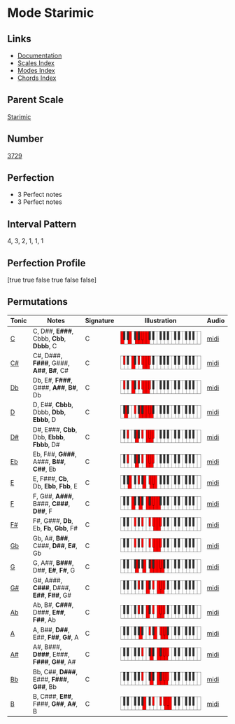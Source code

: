 # Mode Starimic

## Links

- [Documentation](index.md)
- [Scales Index](Scales.md)
- [Modes Index](Modes.md)
- [Chords Index](Chords.md)

## Parent Scale

[Starimic](ScaleStarimic.md)

## Number

[3729](https://ianring.com/musictheory/scales/3729)

## Perfection

- 3 Perfect notes
- 3 Perfect notes

## Interval Pattern

4, 3, 2, 1, 1, 1

## Perfection Profile

[true true false true false false]

## Permutations

| Tonic | Notes | Signature | Illustration | Audio |
|-------|-------|-----------|--------------|-------|
| [C](ModeCNaturalStarimic.md) | C, D##, **E###**, Cbbb, **Cbb**, **Dbbb**, C | C | ![CNaturalStarimic](ModeCNaturalStarimic.png) | [midi](https://github.com/edipermadi/music/blob/main/docs/ModeCNaturalStarimic.mid?raw=true) |
| [C#](ModeCSharpStarimic.md) | C#, D###, **F###**, G###, **A##**, **B#**, C# | C | ![CSharpStarimic](ModeCSharpStarimic.png) | [midi](https://github.com/edipermadi/music/blob/main/docs/ModeCSharpStarimic.mid?raw=true) |
| [Db](ModeDFlatStarimic.md) | Db, E#, **F###**, G###, **A##**, **B#**, Db | C | ![DFlatStarimic](ModeDFlatStarimic.png) | [midi](https://github.com/edipermadi/music/blob/main/docs/ModeDFlatStarimic.mid?raw=true) |
| [D](ModeDNaturalStarimic.md) | D, E##, **Cbbb**, Dbbb, **Dbb**, **Ebbb**, D | C | ![DNaturalStarimic](ModeDNaturalStarimic.png) | [midi](https://github.com/edipermadi/music/blob/main/docs/ModeDNaturalStarimic.mid?raw=true) |
| [D#](ModeDSharpStarimic.md) | D#, E###, **Cbb**, Dbb, **Ebbb**, **Fbbb**, D# | C | ![DSharpStarimic](ModeDSharpStarimic.png) | [midi](https://github.com/edipermadi/music/blob/main/docs/ModeDSharpStarimic.mid?raw=true) |
| [Eb](ModeEFlatStarimic.md) | Eb, F##, **G###**, A###, **B##**, **C##**, Eb | C | ![EFlatStarimic](ModeEFlatStarimic.png) | [midi](https://github.com/edipermadi/music/blob/main/docs/ModeEFlatStarimic.mid?raw=true) |
| [E](ModeENaturalStarimic.md) | E, F###, **Cb**, Db, **Ebb**, **Fbb**, E | C | ![ENaturalStarimic](ModeENaturalStarimic.png) | [midi](https://github.com/edipermadi/music/blob/main/docs/ModeENaturalStarimic.mid?raw=true) |
| [F](ModeFNaturalStarimic.md) | F, G##, **A###**, B###, **C###**, **D##**, F | C | ![FNaturalStarimic](ModeFNaturalStarimic.png) | [midi](https://github.com/edipermadi/music/blob/main/docs/ModeFNaturalStarimic.mid?raw=true) |
| [F#](ModeFSharpStarimic.md) | F#, G###, **Db**, Eb, **Fb**, **Gbb**, F# | C | ![FSharpStarimic](ModeFSharpStarimic.png) | [midi](https://github.com/edipermadi/music/blob/main/docs/ModeFSharpStarimic.mid?raw=true) |
| [Gb](ModeGFlatStarimic.md) | Gb, A#, **B##**, C###, **D##**, **E#**, Gb | C | ![GFlatStarimic](ModeGFlatStarimic.png) | [midi](https://github.com/edipermadi/music/blob/main/docs/ModeGFlatStarimic.mid?raw=true) |
| [G](ModeGNaturalStarimic.md) | G, A##, **B###**, D##, **E#**, **F#**, G | C | ![GNaturalStarimic](ModeGNaturalStarimic.png) | [midi](https://github.com/edipermadi/music/blob/main/docs/ModeGNaturalStarimic.mid?raw=true) |
| [G#](ModeGSharpStarimic.md) | G#, A###, **C###**, D###, **E##**, **F##**, G# | C | ![GSharpStarimic](ModeGSharpStarimic.png) | [midi](https://github.com/edipermadi/music/blob/main/docs/ModeGSharpStarimic.mid?raw=true) |
| [Ab](ModeAFlatStarimic.md) | Ab, B#, **C###**, D###, **E##**, **F##**, Ab | C | ![AFlatStarimic](ModeAFlatStarimic.png) | [midi](https://github.com/edipermadi/music/blob/main/docs/ModeAFlatStarimic.mid?raw=true) |
| [A](ModeANaturalStarimic.md) | A, B##, **D##**, E##, **F##**, **G#**, A | C | ![ANaturalStarimic](ModeANaturalStarimic.png) | [midi](https://github.com/edipermadi/music/blob/main/docs/ModeANaturalStarimic.mid?raw=true) |
| [A#](ModeASharpStarimic.md) | A#, B###, **D###**, E###, **F###**, **G##**, A# | C | ![ASharpStarimic](ModeASharpStarimic.png) | [midi](https://github.com/edipermadi/music/blob/main/docs/ModeASharpStarimic.mid?raw=true) |
| [Bb](ModeBFlatStarimic.md) | Bb, C##, **D###**, E###, **F###**, **G##**, Bb | C | ![BFlatStarimic](ModeBFlatStarimic.png) | [midi](https://github.com/edipermadi/music/blob/main/docs/ModeBFlatStarimic.mid?raw=true) |
| [B](ModeBNaturalStarimic.md) | B, C###, **E##**, F###, **G##**, **A#**, B | C | ![BNaturalStarimic](ModeBNaturalStarimic.png) | [midi](https://github.com/edipermadi/music/blob/main/docs/ModeBNaturalStarimic.mid?raw=true) |
